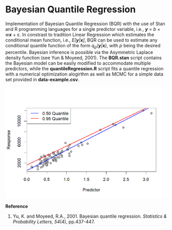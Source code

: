 # Bayesian Quantile Regression

Implementation of Bayesian Quantile Regression (BQR) with the use of Stan and R programming languages for a single predictor variable, i.e.,  ***y** = b + w****x*** + ε. In constrast to tradition Linear Regression which estimates the conditional mean function, i.e., *E[**y**|**x**]*, BQR can be used to estimate any conditional quantile function of the form *q<sub>p</sub>(**y**|**x**)*, with *p* being the desired percentile. Bayesian inference is possible via the Asymmetric Laplace density function (see Yun & Moyeed, 2001). The **BQR.stan** script contains the Bayesian model can be easily modified to accommodate multiple predictors, while the **quantileRegression.R** script fits a quantile regression with a numerical optimization alogirthm as well as MCMC for a simple data set provided in **data-example.csv**.

<p align="center">
  <img src="quantile-regression.png"/>
</p>

**Reference**

1. Yu, K. and Moyeed, R.A., 2001. Bayesian quantile regression. *Statistics & Probability Letters, 54*(4), pp.437-447.
